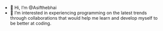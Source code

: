 - 👋 Hi, I’m @Asifthebhai
- 👀 I’m interested in experiencing programming on the latest trends through collaborations that would help me learn and develop myself to be better at coding.

<!---
Asifthebhai/Asifthebhai is a ✨ special ✨ repository because its `README.md` (this file) appears on your GitHub profile.
You can click the Preview link to take a look at your changes.
--->
